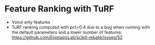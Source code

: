 # Feature Ranking with TuRF

* Voice only features
* TuRF ranking computed with pct=0.4 due to a bug when running with the default parameters and a lower number of features: https://github.com/EpistasisLab/scikit-rebate/issues/52
